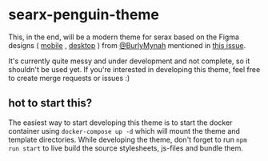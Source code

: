 # searx-penguin-theme

This, in the end, will be a modern theme for serax based on the Figma
designs ( [mobile](https://www.figma.com/proto/AhiYjWXBXMSTunOrVr1Zrk/SearX-redesign?node-id=69%3A1&scaling=min-zoom)
, [desktop](https://www.figma.com/proto/AhiYjWXBXMSTunOrVr1Zrk/SearX-redesign?node-id=2%3A433&scaling=min-zoom) )
from [@BurlyMynah](https://github.com/BurlyMynah) mentioned
in [this issue](https://github.com/searx/searx/issues/2440#issuecomment-803084218).

It's currently quite messy and under development and not complete, so it shouldn't be used yet. If you're interested in
developing this theme, feel free to create merge requests or issues :)

## hot to start this?

The easiest way to start developing this theme is to start the docker container using `docker-compose up -d` which will
mount the theme and template directories. While developing the theme, don't forget to run `npm run start` to live build
the source stylesheets, js-files and bundle them.
